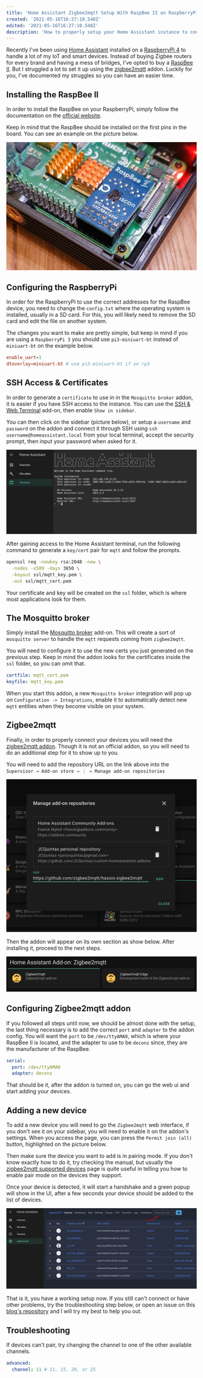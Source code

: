 ```yaml
---
title: 'Home Assistant Zigbee2mqtt Setup With RaspBee II on RaspberryPi'
created: '2021-05-16T16:27:10.548Z'
edited: '2021-05-16T16:27:10.548Z'
description: 'How to properly setup your Home Assistant instance to connect to your Zigbee devices using RaspBee II.'
---
```


Recently I've been using [Home Assistant](https://www.home-assistant.io/) installed on a [RaspberryPi 4](https://www.raspberrypi.org/products/raspberry-pi-4-model-b/) to handle a lot of my IoT and smart devices. Instead of buying Zigbee routers for every brand and having a mess of bridges, I've opted to buy a [RaspBee II](https://phoscon.de/en/raspbee2). But I struggled a lot to set it up using the [zigbee2mqtt](https://www.zigbee2mqtt.io/) addon. Luckily for you, I've documented my struggles so you can have an easier time.

## Installing the RaspBee II

In order to install the RaspBee on your RaspberryPi, simply follow the documentation on the [official website](https://phoscon.de/en/raspbee2/install#connection).

Keep in mind that the RaspBee should be installed on the first pins in the board. You can see an example on the picture below.

![RaspberryPi 4 board with a RaspBee II correctly connected to it](./raspbee-ii-install.jpg)

## Configuring the RaspberryPi

In order for the RaspberryPi to use the correct addresses for the RaspBee device, you need to change the `config.txt` where the operating system is installed, usually in a SD card. For this, you will likely need to remove the SD card and edit the file on another system.

The changes you want to make are pretty simple, but keep in mind if you are using a `RaspberryPi 3` you should use `pi3-miniuart-bt` instead of `miniuart-bt` on the example below.

```conf
enable_uart=1
dtoverlay=miniuart-bt # use pi3-miniuart-bt if on rp3
```

## SSH Access & Certificates

In order to generate a `certificate` to use in in the `Mosquitto broker` addon, it is easier if you have SSH access to the instance. You can use the [SSH & Web Terminal](https://github.com/hassio-addons/addon-ssh) add-on, then enable `Show in sidebar`.

You can then click on the sidebar (picture below), or setup a `username` and `password` on the addon and connect it through SSH using `ssh username@homeassistant.local` from your local terminal, accept the security prompt, then input your password when asked for it.

![Example of how the SSH & Web Terminal screen looks like from inside Home Assistant](./ssh-and-web-terminal.jpg)

After gaining access to the Home Assistant terminal, run the following command to generate a `key/cert` pair for `mqtt` and follow the prompts.

```bash
openssl req -newkey rsa:2048 -new \
  -nodes -x509 -days 3650 \
  -keyout ssl/mqtt_key.pem \
  -out ssl/mqtt_cert.pem
```

Your certificate and key will be created on the `ssl` folder, which is where most applications look for them.

## The Mosquitto broker

Simply install the [Mosquitto broker](https://github.com/home-assistant/addons/tree/master/mosquitto) add-on. This will create a sort of `mosquitto server` to handle the `mqtt` requests coming from `zigbee2mqtt`.

You will need to configure it to use the new certs you just generated on the previous step. Keep in mind the addon looks for the certificates inside the `ssl` folder, so you can omit that.

```yaml
certfile: mqtt_cert.pem
keyfile: mqtt_key.pem
```

When you start this addon, a new `Mosquitto broker` integration will pop up on `Configuration -> Integrations`, enable it to automatically detect new `mqtt` entities when they become visible on your system.

## Zigbee2mqtt

Finally, in order to properly connect your devices you will need the [zigbee2mqtt addon](https://github.com/zigbee2mqtt/hassio-zigbee2mqtt). Though it is not an official addon, so you will need to do an additional step for it to show up to you.

You will need to add the repository URL on the link above into the `Supervisor → Add-on store → ⋮ → Manage add-on repositories`

![Screen of the Home Assistant "Manage add-on repositories" popup with the zigbee2mqtt addon url filled](./add-hassio-zigbee2mqtt-repository.png)

Then the addon will appear on its own section as show below. After installing it, proceed to the next steps.

![Home Assistant addon section showing both the regular and edge versions of the addon](./zigbee2mqtt-addon.png)

## Configuring Zigbee2mqtt addon

If you followed all steps until now, we should be almost done with the setup, the last thing necessary is to add the correct `port` and `adapter` to the addon config. You will want the `port` to be `/dev/ttyAMA0`, which is where your RaspBee II is located, and the adapter to use to be `deconz` since, they are the manufacturer of the RaspBee.

```yaml
serial:
  port: /dev/ttyAMA0
  adapter: deconz
```

That should be it, after the addon is turned on, you can go the web ui and start adding your devices.

## Adding a new device

To add a new device you will need to go the `Zigbee2mqtt` web interface, if you don't see it on your sidebar, you will need to enable it on the addon's settings. When you access the page, you can press the `Permit join (all)` button, highlighted on the picture below.

Then make sure the device you want to add is in pairing mode. If you don't know exactly how to do it, try checking the manual, but usually the [zigbee2mqtt supported devices](https://www.zigbee2mqtt.io/information/supported_devices.html) page is quite useful in telling you how to enable pair mode on the devices they support.

Once your device is detected, it will start a handshake and a green popup will show in the UI, after a few seconds your device should be added to the list of devices.

![Zigbee2mqtt web interface with a red arrow pointing to the "Permit join (all)" button](./permit-join.png)

That is it, you have a working setup now. If you still can't connect or have other problems, try the troubleshooting step below, or open an issue on this [blog's repository](https://github.com/JCQuintas/mind-components/issues) and I will try my best to help you out.

## Troubleshooting

If devices can't pair, try changing the channel to one of the other available channels.

```yaml
advanced:
  channel: 11 # 11, 15, 20, or 25
```
